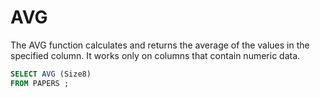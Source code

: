 # AVG

The AVG function calculates and returns the average of the values in the specified
column. It works only on columns that contain numeric data.

```sql
SELECT AVG (Size8)
FROM PAPERS ;
``` 
